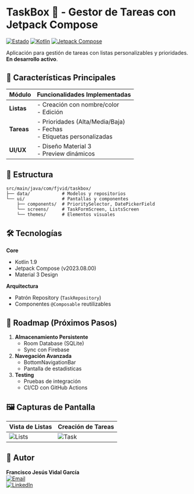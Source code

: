 # TaskBox 📝 - Gestor de Tareas con Jetpack Compose

[![Estado](https://img.shields.io/badge/Estado-🚧_En_Desarrollo-orange)](https://github.com/tu-usuario/taskbox)
[![Kotlin](https://img.shields.io/badge/Kotlin-7F52FF?logo=kotlin&logoColor=white)](https://kotlinlang.org/)
[![Jetpack Compose](https://img.shields.io/badge/Jetpack_Compose-4285F4?logo=jetpack-compose&logoColor=white)](https://developer.android.com/jetpack/compose)

Aplicación para gestión de tareas con listas personalizables y prioridades. **En desarrollo activo**.

## 📌 Características Principales
| Módulo           | Funcionalidades Implementadas                |
|------------------|----------------------------------------------|
| **Listas**       | - Creación con nombre/color <br> - Edición   |
| **Tareas**       | - Prioridades (Alta/Media/Baja) <br> - Fechas <br> - Etiquetas personalizadas |
| **UI/UX**        | - Diseño Material 3 <br> - Preview dinámicos |

## 📂 Estructura
```text
src/main/java/com/fjvid/taskbox/
├── data/            # Modelos y repositorios
└── ui/              # Pantallas y componentes
    ├── components/  # PrioritySelector, DatePickerField
    └── screens/     # TaskFormScreen, ListsScreen
    └── themes/      # Elementos visuales
```

## 🛠️ Tecnologías
**Core**
- Kotlin 1.9
- Jetpack Compose (v2023.08.00)
- Material 3 Design

**Arquitectura**
- Patrón Repository (`TaskRepository`)
- Componentes `@Composable` reutilizables

## 🚧 Roadmap (Próximos Pasos)
1. **Almacenamiento Persistente**  
   - Room Database (SQLite)
   - Sync con Firebase
2. **Navegación Avanzada**  
   - BottomNavigationBar
   - Pantalla de estadísticas
3. **Testing**  
   - Pruebas de integración
   - CI/CD con GitHub Actions

## 🖼️ Capturas de Pantalla
| Vista de Listas | Creación de Tareas |
|-----------------|--------------------|
| ![Lists](url_img)| ![Task](url_img)   |

## 👤 Autor

**Francisco Jesús Vidal García**  
[![Email](https://img.shields.io/badge/📧_Email-fjvidalgarcia%40gmail.com-%23007EC6?style=flat&logo=gmail&logoColor=white)](mailto:fjvidalgarcia@gmail.com)  
[![LinkedIn](https://img.shields.io/badge/🔗_LinkedIn-Francisco_Vidal-%230A66C2?style=flat&logo=linkedin&logoColor=white)](https://www.linkedin.com/in/francisco-jes%C3%BAs-vidal-garc%C3%ADa-174189336/)

